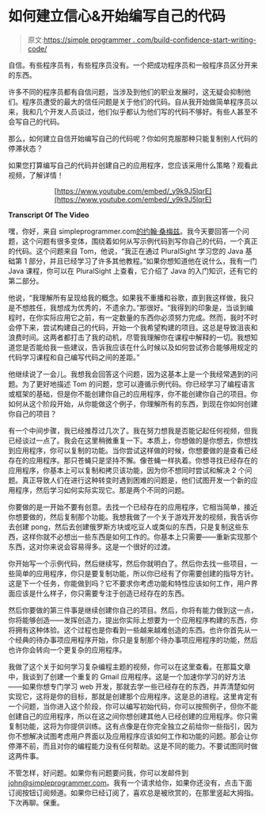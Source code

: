 # 如何建立信心&开始编写自己的代码

> 原文:[https://simple programmer . com/build-confidence-start-writing-code/](https://simpleprogrammer.com/build-confidence-start-writing-code/)

自信。有些程序员有，有些程序员没有。一个把成功程序员和一般程序员区分开来的东西。

许多不同的程序员都有自信问题，当涉及到他们的职业发展时，这无疑会抑制他们。程序员遭受的最大的信任问题是关于他们的代码。自从我开始做简单程序员以来，我和几个开发人员谈过，他们似乎都认为他们写的代码不够好。有些人甚至不会写自己的代码。

那么，如何建立自信开始编写自己的代码呢？你如何克服那种只能复制别人代码的停滞状态？

如果您打算编写自己的代码并创建自己的应用程序，您应该采用什么策略？观看此视频，了解详情！

<center>

[https://www.youtube.com/embed/_y9k9J5lqrE](https://www.youtube.com/embed/_y9k9J5lqrE)

</center>

**Transcript Of The Video**

嘿，你好，来自 simpleprogrammer.com[的约翰·桑梅兹](https://simpleprogrammer.com)。我今天要回答一个问题，这个问题有很多变体，围绕着如何从写示例代码到写你自己的代码，一个真正的代码。这个问题来自 Tom，他说，“我正在通过 PluralSight 学习您的 Java 基础第 1 部分，并且已经学习了许多其他教程。”如果你想知道他在说什么，我有一门 Java 课程，你可以在 PluralSight 上查看，它介绍了 Java 的入门知识，还有它的第二部分。

他说，“我理解所有呈现给我的概念。如果我不重播和谷歌，直到我这样做，我只是不想胜任，我想成为优秀的，不遗余力。”那很好。“我得到的印象是，当谈到编程时，在你实际应用它之前，有一定数量的东西你必须努力完成。然而，我时不时会停下来，尝试构建自己的代码，开始一个我希望构建的项目。这总是导致沮丧和浪费时间。这两者都打击了我的动机，尽管我理解你在课程中解释的一切。我想知道您是否能给我一些建议，告诉我应该在什么时候以及如何尝试弥合能够用规定的代码学习课程和自己编写代码之间的差距。”

他继续说了一会儿。我想我会回答这个问题，因为这基本上是一个我经常遇到的问题。为了更好地描述 Tom 的问题，您可以遵循示例代码。你已经学习了编程语言或框架的基础，但是你不能创建你自己的应用程序，你不能创建你自己的项目。你如何从这个阶段开始，从你能做这个例子，你理解所有的东西，到现在你如何创建你自己的项目？

有一个中间步骤，我已经推荐过几次了。我在努力想我是否能记起任何视频，但我已经谈过一点了。我会在这里稍微重复一下。本质上，你想做的是你想去，你想找到应用程序，你可以复制的功能。当你尝试这样做的时候，你想要做的是查看已经存在的应用程序。那只苍蝇只是坚持不懈。像苍蝇一样执着。你想寻找已经存在的应用程序，你基本上可以复制和拷贝该功能，因为你不想同时尝试和解决 2 个问题。真正导致人们在进行这种转变时遇到困难的问题是，他们试图开发一个新的应用程序，然后学习如何实际实现它。那是两个不同的问题。

你要做的是一开始不要有创意。去找一个已经存在的应用程序，它相当简单，接近你想要做的，然后复制那个功能。我想我做了一个关于游戏开发的视频，我告诉你去创建 pong，然后去创建俄罗斯方块或吃豆人或类似的东西，只是复制这些东西，这样你就不必想出一些东西是如何工作的。你基本上只需要——重新实现那个东西，这对你来说会容易得多。这是一个很好的过渡。

你开始写一个示例代码，然后继续写，然后你就明白了。然后你去找一些项目，一些简单的应用程序，你只是要复制功能，所以你已经有了你需要创建的指导方针。这是下一个任务，你能做到吗？它不要求你考虑功能和特性应该如何工作，用户界面应该是什么样子，你只需要专注于创造已经存在的东西。

然后你要做的第三件事是继续创建你自己的项目。然后，你将有能力做到这一点，你将能够创造——发挥创造力，提出你实际上想要为一个应用程序构建的东西，你将拥有这种体验。这个过程也是你看到一些越来越难创造的东西。也许你首先从一个经典的待办事项应用程序开始，你只是复制那个待办事项应用程序的功能，然后也许你会转向一个更复杂的应用程序。

我做了这个关于如何学习复杂编程主题的视频，你可以在这里查看。在那篇文章中，我谈到了创建一个重复的 Gmail 应用程序。这是一个加速你学习的好方法——如果你想专门学习 web 开发，那就去学一些已经存在的东西，并弄清楚如何实现它，这将是你的目标，那就是创建那个应用程序。这是总的进程。这里肯定有一个问题，当你进入这个阶段，你可以编写初始代码，你可以按照例子，但你不能创建自己的应用程序，所以在这之间你想创建其他人已经创建的应用程序。你只需复制功能，这将为你提供训练。这有点像是在你完全独立之前给你一些指引，因为你不想解决试图考虑用户界面以及应用程序应该如何工作和功能的问题。那会让你停滞不前，而且对你的编程能力没有任何帮助。这是不同的能力。不要试图同时做这两件事。

不管怎样，好问题。如果你有问题要问我，你可以发邮件到[john@simpleprogrammer.com](mailto:john@simpleprogrammer.com)。我有一个请求给你，如果你还没有，点击下面订阅按钮订阅频道。如果你已经订阅了，喜欢总是被欣赏的，在那里竖起大拇指。下次再聊。保重。